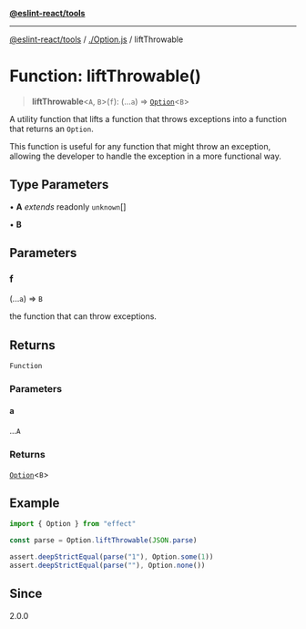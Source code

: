 [**@eslint-react/tools**](../../README.md)

***

[@eslint-react/tools](../../README.md) / [./Option.js](../README.md) / liftThrowable

# Function: liftThrowable()

> **liftThrowable**\<`A`, `B`\>(`f`): (...`a`) => [`Option`](../type-aliases/Option.md)\<`B`\>

A utility function that lifts a function that throws exceptions into a function that returns an `Option`.

This function is useful for any function that might throw an exception, allowing the developer to handle
the exception in a more functional way.

## Type Parameters

• **A** *extends* readonly `unknown`[]

• **B**

## Parameters

### f

(...`a`) => `B`

the function that can throw exceptions.

## Returns

`Function`

### Parameters

#### a

...`A`

### Returns

[`Option`](../type-aliases/Option.md)\<`B`\>

## Example

```ts
import { Option } from "effect"

const parse = Option.liftThrowable(JSON.parse)

assert.deepStrictEqual(parse("1"), Option.some(1))
assert.deepStrictEqual(parse(""), Option.none())
```

## Since

2.0.0
